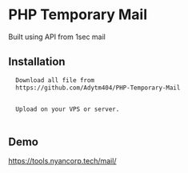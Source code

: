 
# PHP Temporary Mail

Built using API from 1sec mail




## Installation


```bash
  Download all file from 
  https://github.com/Adytm404/PHP-Temporary-Mail
  
```
```bash
  Upload on your VPS or server.
  
```
    
## Demo


https://tools.nyancorp.tech/mail/
